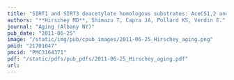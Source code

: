 ```yaml
---
title: "SIRT1 and SIRT3 deacetylate homologous substrates: AceCS1,2 and HMGCS1,2"
authors: "**Hirschey MD**, Shimazu T, Capra JA, Pollard KS, Verdin E."
journal: "Aging (Albany NY)"
pub_date: "2011-06-25"
image: "/static/img/pub/cpub_images/2011-06-25_Hirschey_aging.png"
pmid: "21701047"
pmcid: "PMC3164371"
pdf: "/static/pdfs/pub_pdfs/2011-06-25_Hirschey_aging.pdf"
url: 
---
```

